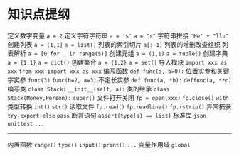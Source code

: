 # 知识点提纲
定义数字变量 `a = 2`
定义字符字符串 `a = 's'` `a = "s"`
字符串拼接 `'He' + "llo"`
创建列表 `a = [1,1]` `a = list()` 
列表的索引切片  `a[:-1]`
列表的增删改查组织 
列表解析 `a = [0 for _ in range(5)]`
创建元组 `a = (1,1)` `a = tuple()`
创建字典 `a = {1:1}` `a = dict()` 
创建集合 `a = {1,2}` `a = set()`
导入模块 `import xxx as xxx` `from xxx import xxx as xxx`
编写函数 `def func(a, b=0):`
位置实参和关键字实参 `func(3)` `func(b=2, a=3)`
不定长实参 `def func(a, *b):` `deffunc(a, **c)`
编写类 `class Stack:` `__init__(self, a):`
类的继承 `class Stack(Money,Person):` `super()` 
文件打开关闭 `fp = open(xxx)` `fp.close()` `with`
类型转换 `int()` `str()`
读取文件 `fp.read()` `fp.readline()` `fp.rstrip()`
异常捕获 `try-expert-else` `pass`
断言语句 `assert(type(a) == list)`
标准库 `json` `unittest` `...`

---
内置函数 `range()` `type()` `input()` `print()` `...`
变量作用域 `global`






